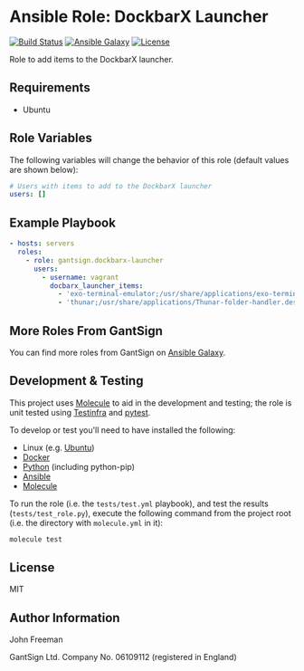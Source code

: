 Ansible Role: DockbarX Launcher
===============================

[![Build Status](https://travis-ci.org/gantsign/ansible-role-dockbarx-launcher.svg?branch=master)](https://travis-ci.org/gantsign/ansible-role-dockbarx-launcher)
[![Ansible Galaxy](https://img.shields.io/badge/ansible--galaxy-gantsign.dockbarx--launcher-blue.svg)](https://galaxy.ansible.com/gantsign/dockbarx-launcher)
[![License](https://img.shields.io/badge/license-MIT-blue.svg)](https://raw.githubusercontent.com/gantsign/ansible-role-dockbarx-launcher/master/LICENSE)

Role to add items to the DockbarX launcher.

Requirements
------------

* Ubuntu

Role Variables
--------------

The following variables will change the behavior of this role (default values
are shown below):

```yaml
# Users with items to add to the DockbarX launcher
users: []
```

Example Playbook
----------------

```yaml
- hosts: servers
  roles:
    - role: gantsign.dockbarx-launcher
      users:
        - username: vagrant
          docbarx_launcher_items:
            - 'exo-terminal-emulator;/usr/share/applications/exo-terminal-emulator.desktop'
            - 'thunar;/usr/share/applications/Thunar-folder-handler.desktop'
```

More Roles From GantSign
------------------------

You can find more roles from GantSign on
[Ansible Galaxy](https://galaxy.ansible.com/gantsign).

Development & Testing
---------------------

This project uses [Molecule](http://molecule.readthedocs.io/) to aid in the
development and testing; the role is unit tested using
[Testinfra](http://testinfra.readthedocs.io/) and
[pytest](http://docs.pytest.org/).

To develop or test you'll need to have installed the following:

* Linux (e.g. [Ubuntu](http://www.ubuntu.com/))
* [Docker](https://www.docker.com/)
* [Python](https://www.python.org/) (including python-pip)
* [Ansible](https://www.ansible.com/)
* [Molecule](http://molecule.readthedocs.io/)

To run the role (i.e. the `tests/test.yml` playbook), and test the results
(`tests/test_role.py`), execute the following command from the project root
(i.e. the directory with `molecule.yml` in it):

```bash
molecule test
```

License
-------

MIT

Author Information
------------------

John Freeman

GantSign Ltd.
Company No. 06109112 (registered in England)
